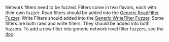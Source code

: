 Network filters need to be fuzzed. Filters come in two flavors, each with their own fuzzer. Read filters should be added into the [Generic ReadFilter Fuzzer](https://github.com/envoyproxy/envoy/blob/master/test/extensions/filters/network/common/fuzz/network_readfilter_fuzz_test.cc). Write Filters should added into the [Generic WriteFilter Fuzzer](https://github.com/envoyproxy/envoy/blob/master/test/extensions/filters/network/common/fuzz/network_writefilter_fuzz_test.cc). Some filters are both raed and write filters: They should be added into both fuzzers.
To add a new filter into generic network level filter fuzzers, see the [doc](https://github.com/envoyproxy/envoy/blob/master/source/docs/network_filter_fuzzing.md).